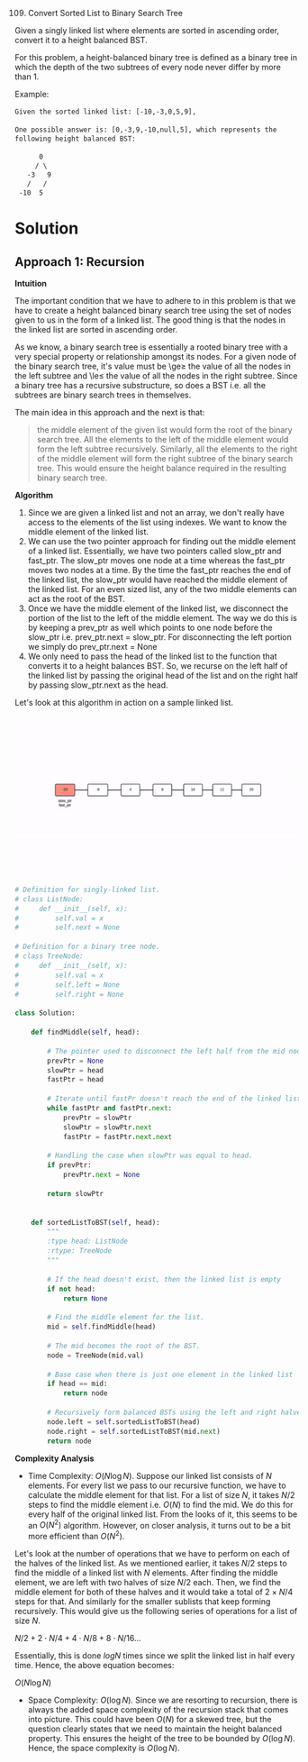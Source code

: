 109. Convert Sorted List to Binary Search Tree

Given a singly linked list where elements are sorted in ascending order, convert it to a height balanced BST.

For this problem, a height-balanced binary tree is defined as a binary tree in which the depth of the two subtrees of every node never differ by more than 1.

Example:
```
Given the sorted linked list: [-10,-3,0,5,9],

One possible answer is: [0,-3,9,-10,null,5], which represents the following height balanced BST:

      0
     / \
   -3   9
   /   /
 -10  5
```

# Solution

## Approach 1: Recursion
**Intuition**

The important condition that we have to adhere to in this problem is that we have to create a height balanced binary search tree using the set of nodes given to us in the form of a linked list. The good thing is that the nodes in the linked list are sorted in ascending order.

As we know, a binary search tree is essentially a rooted binary tree with a very special property or relationship amongst its nodes. For a given node of the binary search tree, it's value must be \ge≥ the value of all the nodes in the left subtree and \le≤ the value of all the nodes in the right subtree. Since a binary tree has a recursive substructure, so does a BST i.e. all the subtrees are binary search trees in themselves.

The main idea in this approach and the next is that:
> the middle element of the given list would form the root of the binary search tree. All the elements to the left of the middle element would form the left subtree recursively. Similarly, all the elements to the right of the middle element will form the right subtree of the binary search tree. This would ensure the height balance required in the resulting binary search tree.

**Algorithm**

1. Since we are given a linked list and not an array, we don't really have access to the elements of the list using indexes. We want to know the middle element of the linked list.
1. We can use the two pointer approach for finding out the middle element of a linked list. Essentially, we have two pointers called slow_ptr and fast_ptr. The slow_ptr moves one node at a time whereas the fast_ptr moves two nodes at a time. By the time the fast_ptr reaches the end of the linked list, the slow_ptr would have reached the middle element of the linked list. For an even sized list, any of the two middle elements can act as the root of the BST.
1. Once we have the middle element of the linked list, we disconnect the portion of the list to the left of the middle element. The way we do this is by keeping a prev_ptr as well which points to one node before the slow_ptr i.e. prev_ptr.next = slow_ptr. For disconnecting the left portion we simply do prev_ptr.next = None
1. We only need to pass the head of the linked list to the function that converts it to a height balances BST. So, we recurse on the left half of the linked list by passing the original head of the list and on the right half by passing slow_ptr.next as the head.

Let's look at this algorithm in action on a sample linked list.

![annimation](img/109_Animation2.gif)

```python
# Definition for singly-linked list.
# class ListNode:
#     def __init__(self, x):
#         self.val = x
#         self.next = None

# Definition for a binary tree node.
# class TreeNode:
#     def __init__(self, x):
#         self.val = x
#         self.left = None
#         self.right = None

class Solution:

    def findMiddle(self, head):

        # The pointer used to disconnect the left half from the mid node.
        prevPtr = None
        slowPtr = head
        fastPtr = head

        # Iterate until fastPr doesn't reach the end of the linked list.
        while fastPtr and fastPtr.next:
            prevPtr = slowPtr
            slowPtr = slowPtr.next
            fastPtr = fastPtr.next.next

        # Handling the case when slowPtr was equal to head.
        if prevPtr:
            prevPtr.next = None

        return slowPtr


    def sortedListToBST(self, head):
        """
        :type head: ListNode
        :rtype: TreeNode
        """

        # If the head doesn't exist, then the linked list is empty
        if not head:
            return None

        # Find the middle element for the list.
        mid = self.findMiddle(head)

        # The mid becomes the root of the BST.
        node = TreeNode(mid.val)

        # Base case when there is just one element in the linked list
        if head == mid:
            return node

        # Recursively form balanced BSTs using the left and right halves of the original list.
        node.left = self.sortedListToBST(head)
        node.right = self.sortedListToBST(mid.next)
        return node
```

**Complexity Analysis**

* Time Complexity: $O(N\log{}N)$. Suppose our linked list consists of $N$ elements. For every list we pass to our recursive function, we have to calculate the middle element for that list. For a list of size $N$, it takes $N/2$ steps to find the middle element i.e. $O(N)$ to find the mid. We do this for every half of the original linked list. From the looks of it, this seems to be an $O(N^2)$ algorithm. However, on closer analysis, it turns out to be a bit more efficient than $O(N^2)$.

Let's look at the number of operations that we have to perform on each of the halves of the linked list. As we mentioned earlier, it takes $N/2$ steps to find the middle of a linked list with $N$ elements. After finding the middle element, we are left with two halves of size $N/2$ each. Then, we find the middle element for both of these halves and it would take a total of $2 \times N/4$ steps for that. And similarly for the smaller sublists that keep forming recursively. This would give us the following series of operations for a list of size $N$.

$N/2 + 2⋅N/4 + 4⋅N/8 + 8⋅N/16...$

Essentially, this is done $logN$ times since we split the linked list in half every time. Hence, the above equation becomes:

$O(N\log{}N)$

* Space Complexity: $O(\log{}N)$. Since we are resorting to recursion, there is always the added space complexity of the recursion stack that comes into picture. This could have been $O(N)$ for a skewed tree, but the question clearly states that we need to maintain the height balanced property. This ensures the height of the tree to be bounded by $O(\log{}N)$. Hence, the space complexity is $O(\log{}N)$.